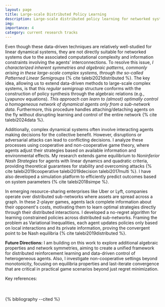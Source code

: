 ```yaml
---
layout: page
title: Large-scale Distributed Policy Learning
description: Large-scale distributed policy learning for networked systems utlizing algebraic structures and game theory
img:
importance: 4
category: current research tracks
---
```


<p>Even though these data-driven techniques are relatively well-studied for linear dynamical systems, they are not directly suitable for networked systems due to the associated computational complexity and information constraints involving the agents' interconnections. To resolve this issue, <em>I characterized inherent symmetries and algebraic patterns, commonly arising in these large-scale complex systems, through the so-called Patterned Linear Semigroups</em> {% cite talebi2021distributed %}. The key idea, allowing us to extend data-driven methods to large-scale complex systems, is that this <em>regular semigroup</em> structure conforms with the construction of policy synthesis through the algebraic relations (e.g., Lyapunov equations). <em>This approach can learn to (almost) optimally control a homogeneous network of dynamical agents only from a sub-network data</em>. Furthermore, this procedure handles attaching/detaching agents on the fly without disrupting learning and control of the entire network {% cite talebi2024data %}.</p>

<p>Additionally, complex dynamical systems often involve interacting agents making decisions for the collective benefit. However, disruptions or adversarial attacks can lead to conflicting decisions. I analyze these processes using cooperative and non-cooperative game theory, where agents adjust their strategies based on available information and environmental effects. My research extends game equilibrium to <em>Noninferior Nash Strategies</em> for agents with linear dynamics and quadratic criteria, providing theoretical guarantees for stability and overcoming attacks {% cite talebi2019cooperative talebi2019decision talebi2017multi %}. I have also developed a simulation platform to efficiently predict outcomes based on system parameters {% cite talebi2018simpe %}.</p>

<p>In emerging resource-sharing enterprises like Uber or Lyft, companies operate over distributed sub-networks where assets are spread across a graph. In these 2-player games, agents lack complete information about their opponent's costs, motivating them to learn optimal strategies directly through their distributed interactions. I developed a no-regret algorithm for learning constrained policies across distributed sub-networks. Framing the problem as Variational Inequalities, each agent updates policies only based on local interactions and its private information, proving the convergent point to be Nash equilibria {% cite talebi2019distributed %}.</p>

<p><strong>Future Directions:</strong> I am building on this work to explore additional algebraic properties and network symmetries, aiming to create a unified framework for distributed reinforcement learning and data-driven control of heterogeneous agents. Also, I investigate non-cooperative settings beyond monotonicity, focusing on equilibria properties and last-iterate convergence that are critical in practical game scenarios beyond just regret minimization.</p>



Key references:
<div class="publications">
<p style="margin-top:50px">
{% bibliography --cited %}
</p>
</div>
